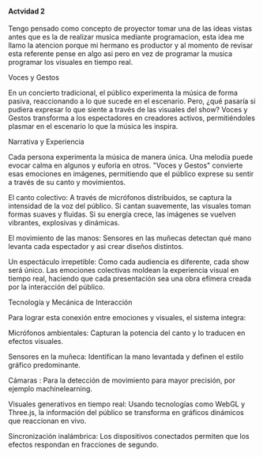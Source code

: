 #### Actvidad 2

Tengo pensado como concepto de proyector tomar una de las ideas vistas antes que es la de realizar musica mediante programacion, esta idea me llamo la atencion porque mi hermano es productor y al momento de revisar esta
referente pense en algo asi pero en vez de programar la musica programar los visuales en tiempo real.

Voces y Gestos

En un concierto tradicional, el público experimenta la música de forma pasiva, reaccionando a lo que sucede en el escenario. Pero, ¿qué pasaría si pudiera expresar lo que siente a través de las visuales del show? Voces y Gestos transforma a los espectadores en creadores activos, permitiéndoles plasmar en el escenario lo que la música les inspira.

Narrativa y Experiencia

Cada persona experimenta la música de manera única. Una melodía puede evocar calma en algunos y euforia en otros. "Voces y Gestos" convierte esas emociones en imágenes, permitiendo que el público exprese su sentir a través de su canto y movimientos.

El canto colectivo: A través de micrófonos distribuidos, se captura la intensidad de la voz del público. Si cantan suavemente, las visuales toman formas suaves y fluidas. Si su energía crece, las imágenes se vuelven vibrantes, explosivas y dinámicas.

El movimiento de las manos: Sensores en las muñecas detectan qué mano levanta cada espectador y asi crear diseños distintos.

Un espectáculo irrepetible: Como cada audiencia es diferente, cada show será único. Las emociones colectivas moldean la experiencia visual en tiempo real, haciendo que cada presentación sea una obra efímera creada por la interacción del público.

Tecnología y Mecánica de Interacción

Para lograr esta conexión entre emociones y visuales, el sistema integra:

Micrófonos ambientales: Capturan la potencia del canto y lo traducen en efectos visuales.

Sensores en la muñeca: Identifican la mano levantada y definen el estilo gráfico predominante.

Cámaras : Para la detección de movimiento para mayor precisión, por ejemplo machinelearning.

Visuales generativos en tiempo real: Usando tecnologías como WebGL y Three.js, la información del público se transforma en gráficos dinámicos que reaccionan en vivo.

Sincronización inalámbrica: Los dispositivos conectados permiten que los efectos respondan en fracciones de segundo.





